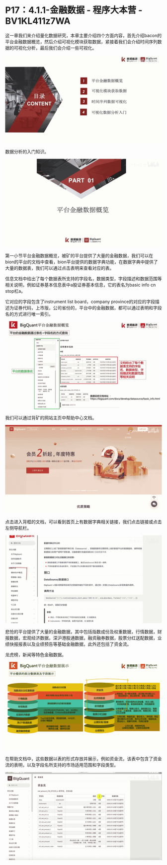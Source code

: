# P17：4.1.1-金融数据 - 程序大本营 - BV1KL411z7WA

这一章我们来介绍量化数据研究，本章主要介绍四个方面内容，首先介绍bacon的平台金融数据概览，然后介绍可视化模块获取数据，紧接着我们会介绍时间序列数据的可视化分析，最后我们会介绍一些可视化。



![](img/767cb91a0b7ad0137123eb5ffae1cdcc_1.png)

数据分析的入门知识。

![](img/767cb91a0b7ad0137123eb5ffae1cdcc_3.png)

第一小节平台金融数据概览，被矿的平台提供了大量的金融数据，我们可以在bion的平台的文档中查看，bion平台提供的数据字典功能，在数据字典中提供了大量的数据表，我们可以通过点击表明来查看对应的表。

信息文档中给出了每个数据表所支持的字段名，数据类型，字段描述和数据范围等相关说明，例如证券基本信息表中a股证券基本信息，它的表名为basic info cn stop杠a。

它对应的字段包含了instrument list board，company province的对应的字段描述为证券代码，上市版，公司省份的，平台中的金融数据，都可以通过表明和字段名的方式进行唯一索引。



![](img/767cb91a0b7ad0137123eb5ffae1cdcc_5.png)

我们可以通过背矿的网站主页中帮助中心文档。

![](img/767cb91a0b7ad0137123eb5ffae1cdcc_7.png)

点击进入背框的文档，可以看到首页上有数据字典相关链接，我们点击链接或点击左侧导航栏。

![](img/767cb91a0b7ad0137123eb5ffae1cdcc_9.png)

悲怆的平台提供了大量的金融数据，其中包括指数成份及权重数据，行情数据，财报数据，宏观经济数据，深沪港股通数据，融资融券数据，股票分红送配数据，业绩快报报表以及业绩预告等基础金融数据，此外还包括了资金流。

龙虎榜，新闻等特色金融数据。

![](img/767cb91a0b7ad0137123eb5ffae1cdcc_11.png)

在帮助文档中，这些数据以表的形式存放并展示，例如资金流，该表中包含了资金流的表明，以及字段名所支持的市场适用范围和字段类型。



![](img/767cb91a0b7ad0137123eb5ffae1cdcc_13.png)